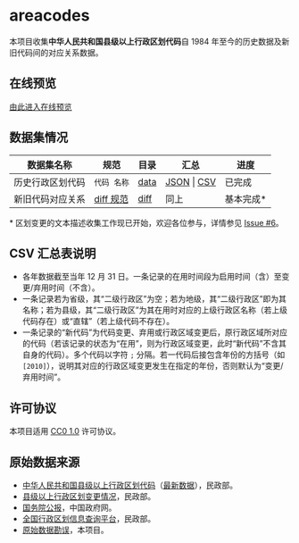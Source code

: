 # areacodes

本项目收集**中华人民共和国县级以上行政区划代码**自 1984 年至今的历史数据及新旧代码间的对应关系数据。

## 在线预览

[由此进入在线预览](https://yescallop.github.io/areacodes/)

## 数据集情况

| 数据集名称 | 规范 | 目录 | 汇总 | 进度 |
| - | - | - | - | - |
| 历史行政区划代码 | `代码 名称` | [data](data) | [JSON] \| [CSV] | 已完成 |
| 新旧代码对应关系 | [diff 规范](diff-spec.md) | [diff](diff) | 同上 | 基本完成* |

\* 区划变更的文本描述收集工作现已开始，欢迎各位参与，详情参见 [Issue #6](https://github.com/yescallop/areacodes/issues/6)。

## CSV 汇总表说明

- 各年数据截至当年 12 月 31 日。一条记录的在用时间段为启用时间（含）至变更/弃用时间（不含）。
- 一条记录若为省级，其“二级行政区”为空；若为地级，其“二级行政区”即为其名称；若为县级，其“二级行政区”为其在用时对应的上级行政区名称（若上级代码存在）或“直辖”（若上级代码不存在）。
- 一条记录的“新代码”为代码变更、弃用或行政区域变更后，原行政区域所对应的代码（若该记录的状态为“在用”，则为行政区域变更，此时“新代码”不含其自身的代码）。多个代码以字符 `;` 分隔。若一代码后接包含年份的方括号（如 `[2010]`），说明其对应的行政区域变更发生在指定的年份，否则默认为“变更/弃用时间”。

## 许可协议

本项目适用 [CC0 1.0] 许可协议。

## 原始数据来源

- [中华人民共和国县级以上行政区划代码][1]（[最新数据][1a]），民政部。
- [县级以上行政区划变更情况][2]，民政部。
- [国务院公报][3]，中国政府网。
- [全国行政区划信息查询平台][4]，民政部。
- [原始数据勘误](errata.md)，本项目。

[CSV]: https://raw.githubusercontent.com/yescallop/areacodes/master/result.csv
[JSON]: https://raw.githubusercontent.com/yescallop/areacodes/master/codes.json
[CC0 1.0]: https://creativecommons.org/publicdomain/zero/1.0/deed.zh-hans
[1]: https://www.mca.gov.cn/n156/n186/index.html
[1a]: https://www.mca.gov.cn/n156/n2679/index.html
[2]: http://xzqh.mca.gov.cn/description?dcpid=1
[3]: https://www.gov.cn/gongbao/
[4]: http://xzqh.mca.gov.cn/map
